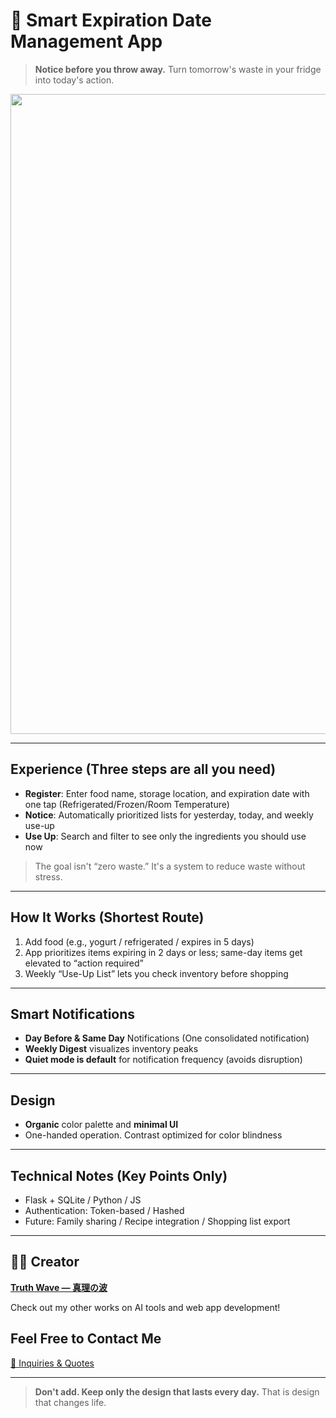 # 🥦 Smart Expiration Date Management App

> **Notice before you throw away.**
> Turn tomorrow's waste in your fridge into today's action.

<p align="center">
<img width="1536" height="1024" alt="賞味期限" src="https://github.com/user-attachments/assets/65a93018-8c77-4dc0-aa32-1e0cbb249546" />
</p>

---

## Experience (Three steps are all you need)

- **Register**: Enter food name, storage location, and expiration date with one tap (Refrigerated/Frozen/Room Temperature)
- **Notice**: Automatically prioritized lists for yesterday, today, and weekly use-up
- **Use Up**: Search and filter to see only the ingredients you should use now
> The goal isn't “zero waste.” It's a system to reduce waste without stress.

---

## How It Works (Shortest Route)

1. Add food (e.g., yogurt / refrigerated / expires in 5 days)<br>
2. App prioritizes items expiring in 2 days or less; same-day items get elevated to “action required”<br>
3. Weekly “Use-Up List” lets you check inventory before shopping

---

## Smart Notifications

- **Day Before & Same Day** Notifications (One consolidated notification)
- **Weekly Digest** visualizes inventory peaks
- **Quiet mode is default** for notification frequency (avoids disruption)

---

## Design

- **Organic** color palette and **minimal UI**
- One-handed operation. Contrast optimized for color blindness

---

## Technical Notes (Key Points Only)

- Flask + SQLite / Python / JS
- Authentication: Token-based / Hashed
- Future: Family sharing / Recipe integration / Shopping list export

---

## 🧑‍💻 Creator

**[Truth Wave ― 真理の波](https://github.com/truthwave)**  

Check out my other works on AI tools and web app development!

## Feel Free to Contact Me
[📩 Inquiries & Quotes](mailto:realmadrid71214591@gmail.com)

---

> **Don't add. Keep only the design that lasts every day.**
> That is design that changes life.
